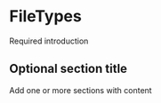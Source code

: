 # FileTypes

Required introduction



## Optional section title

Add one or more sections with content


